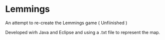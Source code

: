 Lemmings
========

An attempt to re-create the Lemmings game ( Unfiinished )

Developed wirh Java and Eclipse and using a .txt file to represent the map.
